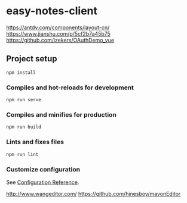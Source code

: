 # easy-notes-client

https://antdv.com/components/layout-cn/
https://www.jianshu.com/p/5cf2b7a45b75
https://github.com/izekers/OAuthDemo_vue

## Project setup
```
npm install
```

### Compiles and hot-reloads for development
```
npm run serve
```

### Compiles and minifies for production
```
npm run build
```

### Lints and fixes files
```
npm run lint
```

### Customize configuration
See [Configuration Reference](https://cli.vuejs.org/config/).


http://www.wangeditor.com/
https://github.com/hinesboy/mavonEditor